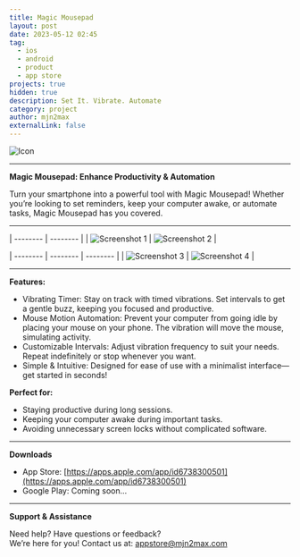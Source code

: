 ```yaml
---
title: Magic Mousepad
layout: post
date: 2023-05-12 02:45
tag:
  - ios
  - android
  - product
  - app store
projects: true
hidden: true
description: Set It. Vibrate. Automate
category: project
author: mjn2max
externalLink: false
---
```


![Icon](../assets/projects/magic-mousepad/app-icon-light.png)

---

**Magic Mousepad: Enhance Productivity & Automation**

Turn your smartphone into a powerful tool with Magic Mousepad! Whether you’re looking to set reminders, keep your computer awake, or automate tasks, Magic Mousepad has you covered.

---

| -------- | -------- |
| ![Screenshot 1](../assets/projects/magic-mousepad/1.png) | ![Screenshot 2](../assets/projects/magic-mousepad/2.png) |

| -------- | -------- | -------- |
| ![Screenshot 3](../assets/projects/magic-mousepad/3.png) | ![Screenshot 4](../assets/projects/magic-mousepad/4.png) |

---

**Features:**

- Vibrating Timer: Stay on track with timed vibrations. Set intervals to get a gentle buzz, keeping you focused and productive.
- Mouse Motion Automation: Prevent your computer from going idle by placing your mouse on your phone. The vibration will move the mouse, simulating activity.
- Customizable Intervals: Adjust vibration frequency to suit your needs. Repeat indefinitely or stop whenever you want.
- Simple & Intuitive: Designed for ease of use with a minimalist interface—get started in seconds!

**Perfect for:**

- Staying productive during long sessions.
- Keeping your computer awake during important tasks.
- Avoiding unnecessary screen locks without complicated software.

---

**Downloads**

- App Store: [https://apps.apple.com/app/id6738300501](https://apps.apple.com/app/id6738300501)
- Google Play: Coming soon...

---

**Support & Assistance**

Need help? Have questions or feedback?\
We’re here for you! Contact us at: [appstore@mjn2max.com](mailto:appstore@mjn2max.com)
